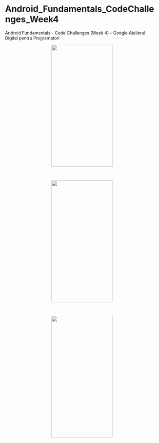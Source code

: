 # Android_Fundamentals_CodeChallenges_Week4
Android Fundamentals - Code Challenges (Week 4) - Google Atelierul Digital pentru Programatori
<br />
<p align="center"><img src="https://i.imgur.com/mZJGUzT.jpg" width="200" height="400"/></p>
  <br />
  <p align="center"><img src="https://i.imgur.com/tNourtB.jpg" width="200" height="400"></p>
  <br />
  <p align="center"><img src="https://i.imgur.com/pPzEcqe.jpg" width="200" height="400"/></p>
